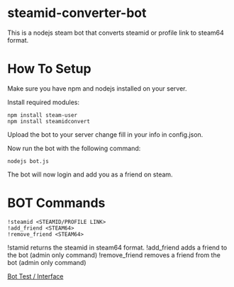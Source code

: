 # steamid-converter-bot #
This is a nodejs steam bot that converts steamid or profile link to steam64 format.

# How To Setup #
Make sure you have npm and nodejs installed on your server.

Install required modules:
  ```
  npm install steam-user
  npm install steamidconvert
  ```

Upload the bot to your server change fill in your info in config.json.

Now run the bot with the following command:
  ```
  nodejs bot.js
  ```

The bot will now login and add you as a friend on steam.

# BOT Commands #
```
!steamid <STEAMID/PROFILE LINK>
!add_friend <STEAM64>
!remove_friend <STEAM64>
```
!stamid returns the steamid in steam64 format.
!add_friend adds a friend to the bot (admin only command)
!remove_friend removes a friend from the bot (admin only command)

[Bot Test / Interface](http://i.imgur.com/p3hE7iv.png)
